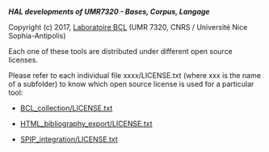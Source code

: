 
***HAL developments of UMR7320 - Bases, Corpus, Langage***

Copyright (c) 2017, [Laboratoire BCL](https://bcl.cnrs.fr) (UMR 7320, CNRS / Université Nice Sophia-Antipolis)

Each one of these tools are distributed under different open source licenses.

Please refer to each individual file xxxx/LICENSE.txt (where xxx is the name of a subfolder) to know which open source license is used for a particular tool:

- [BCL_collection/LICENSE.txt](./BCL_collection/LICENSE.txt)

- [HTML_bibliography_export/LICENSE.txt](./HTML_bibliography_export/LICENSE.txt)

- [SPIP_integration/LICENSE.txt](./SPIP_integration/LICENSE.txt)


